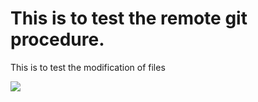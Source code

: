 # This is to test the remote git procedure.
This is to test the modification of files

![](https://gss0.bdstatic.com/-4o3dSag_xI4khGkpoWK1HF6hhy/baike/s%3D220/sign=49f4b3a2befb43161e1f7d7810a54642/faf2b2119313b07ebe19836100d7912397dd8c37.jpg)